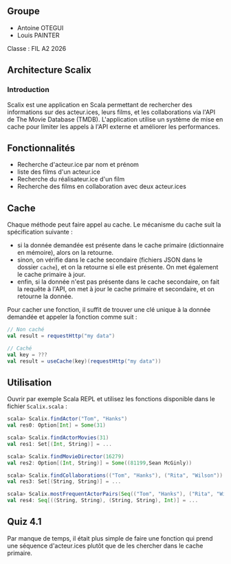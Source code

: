 ## Groupe 
- Antoine OTEGUI
- Louis PAINTER

Classe : FIL A2 2026

## Architecture Scalix

### Introduction
Scalix est une application en Scala permettant de rechercher des informations sur des acteur.ices, leurs films, et les collaborations via l'API de The Movie Database (TMDB). L'application utilise un système de mise en cache pour limiter les appels à l'API externe et améliorer les performances.

## Fonctionnalités

- Recherche d'acteur.ice par nom et prénom
- liste des films d'un acteur.ice
- Recherche du réalisateur.ice d'un film
- Recherche des films en collaboration avec deux acteur.ices

## Cache 
Chaque méthode peut faire appel au cache.
Le mécanisme du cache suit la spécification suivante :

- si la donnée demandée est présente dans le cache primaire (dictionnaire en mémoire), alors on la retourne.
- sinon, on vérifie dans le cache secondaire (fichiers JSON dans le dossier `cache`), et on la retourne si elle est présente. On met également le cache primaire à jour.
- enfin, si la donnée n'est pas présente dans le cache secondaire, on fait la requête à l'API, on met à jour le cache primaire et secondaire, et on retourne la donnée.

Pour cacher une fonction, il suffit de trouver une clé unique à la donnée demandée et appeler la fonction comme suit :

```scala
// Non caché
val result = requestHttp("my data")

// Caché
val key = ???
val result = useCache(key)(requestHttp("my data"))
```

## Utilisation

Ouvrir par exemple Scala REPL et utilisez les fonctions disponible dans le fichier `Scalix.scala` :

```scala
scala> Scalix.findActor("Tom", "Hanks")
val res0: Option[Int] = Some(31)

scala> Scalix.findActorMovies(31)
val res1: Set[(Int, String)] = ...

scala> Scalix.findMovieDirector(16279)
val res2: Option[(Int, String)] = Some((81199,Sean McGinly))

scala> Scalix.findCollaborations(("Tom", "Hanks"), ("Rita", "Wilson"))
val res3: Set[(String, String)] = ...

scala> Scalix.mostFrequentActorPairs(Seq(("Tom", "Hanks"), ("Rita", "Wilson"), ("Robin", "Williams")))
val res4: Seq[((String, String), (String, String), Int)] = ...
```

## Quiz 4.1

Par manque de temps, il était plus simple de faire une fonction qui prend une séquence d'acteur.ices plutôt que de les chercher dans le cache primaire.

